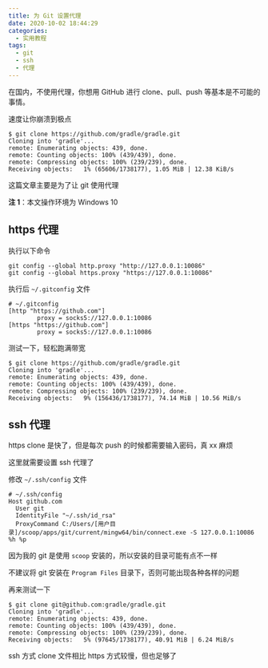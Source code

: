 ```yaml
---
title: 为 Git 设置代理
date: 2020-10-02 18:44:29
categories:
  - 实用教程
tags:
  - git
  - ssh
  - 代理
---
```


在国内，不使用代理，你想用 GitHub 进行 clone、pull、push 等基本是不可能的事情。

速度让你崩溃到极点

```shell
$ git clone https://github.com/gradle/gradle.git
Cloning into 'gradle'...
remote: Enumerating objects: 439, done.
remote: Counting objects: 100% (439/439), done.
remote: Compressing objects: 100% (239/239), done.
Receiving objects:   1% (65606/1738177), 1.05 MiB | 12.38 KiB/s
```

这篇文章主要是为了让 git 使用代理

**注 1**：本文操作环境为 Windows 10

## https 代理

执行以下命令

```shell
git config --global http.proxy "http://127.0.0.1:10086"
git config --global https.proxy "https://127.0.0.1:10086"
```

执行后 `~/.gitconfig` 文件

```
# ~/.gitconfig
[http "https://github.com"]
        proxy = socks5://127.0.0.1:10086
[https "https://github.com"]
        proxy = socks5://127.0.0.1:10086
```

测试一下，轻松跑满带宽

```shell
$ git clone https://github.com/gradle/gradle.git
Cloning into 'gradle'...
remote: Enumerating objects: 439, done.
remote: Counting objects: 100% (439/439), done.
remote: Compressing objects: 100% (239/239), done.
Receiving objects:   9% (156436/1738177), 74.14 MiB | 10.56 MiB/s
```

## ssh 代理

https clone 是快了，但是每次 push 的时候都需要输入密码，真 xx 麻烦

这里就需要设置 ssh 代理了

修改 `~/.ssh/config` 文件

```
# ~/.ssh/config
Host github.com
  User git
  IdentityFile "~/.ssh/id_rsa"
  ProxyCommand C:/Users/[用户目录]/scoop/apps/git/current/mingw64/bin/connect.exe -S 127.0.0.1:10086 %h %p
```

因为我的 git 是使用 `scoop` 安装的，所以安装的目录可能有点不一样

不建议将 git 安装在 `Program Files` 目录下，否则可能出现各种各样的问题

再来测试一下

```shell
$ git clone git@github.com:gradle/gradle.git
Cloning into 'gradle'...
remote: Enumerating objects: 439, done.
remote: Counting objects: 100% (439/439), done.
remote: Compressing objects: 100% (239/239), done.
Receiving objects:   5% (97645/1738177), 40.91 MiB | 6.24 MiB/s
```

ssh 方式 clone 文件相比 https 方式较慢，但也足够了
